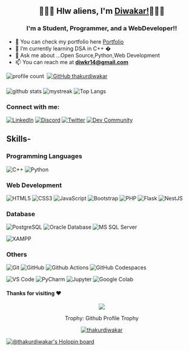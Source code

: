 <h2 align='center'> 🙋🏻‍♂️ Hlw aliens, I'm <a href="https://thakurdiwakar.github.io">Diwakar!</a>🧑🏻‍💻</h2>

<h3 align='center'> I'm a Student, Programmer, and a WebDeveloper!!</h3>


- 🔭  You can check my portfolio here [Portfolio](https://thakurdiwakar.github.io)
- 🌱 I’m currently learning DSA in C++ �
-  💬 Ask me about ...Open Source,Python,Web Development 
- 📫 You can reach me at **diwkr14@gmail.com**



![profile count](https://komarev.com/ghpvc/?username=thakurdiwakar&color=red)&nbsp;
[![GitHub thakurdiwakar](https://img.shields.io/github/followers/thakurdiwakar?label=follow&style=social)](https://github.com/thakurdiwakar)&nbsp;
### 


  
  
  
![ github stats](https://github-readme-stats.vercel.app/api?username=thakurdiwakar&show_icons=true&theme=tokyonight)
<img src="https://github-readme-streak-stats.herokuapp.com/?user=thakurdiwakar&theme=tokyonight" alt="mystreak"/>
![ Top Langs](https://github-readme-stats.vercel.app/api/top-langs/?username=thakurdiwakar&theme=tokyonight&layout=compact)



### Connect with me:



[![LinkedIn](https://img.shields.io/badge/linkedin-%230077B5.svg?&style=for-the-badge&logo=linkedin&logoColor=white)](https://www.linkedin.com/in/diwakar-singh-0204621b6/)
[![Discord](https://img.shields.io/badge/discord-%237289DA.svg?&style=for-the-badge&logo=discord&logoColor=white)](https://discord.com/users/1015675212265685096)
[![Twitter](https://img.shields.io/badge/twitter-%231DA1F2.svg?&style=for-the-badge&logo=twitter&logoColor=white)](https://twitter.com/ThakurDiwakar14)
[![Dev Community](https://img.shields.io/badge/Dev_Community-%230A0A0A.svg?&style=for-the-badge&logo=dev.to&logoColor=white)](https://dev.to/thakurdiwakar)



   

 




## Skills-

 ### Programming Languages

 ![C++](http://img.shields.io/badge/-C++-00599C?style=flat-square&logo=c%2B%2B&logoColor=ffffff)
 ![Python](http://img.shields.io/badge/-Python-3776AB?style=flat-square&logo=python&logoColor=ffffff)



 ### Web Development

 ![HTML5](http://img.shields.io/badge/-HTML5-E34F26?style=flat-square&logo=html5&logoColor=ffffff)
 ![CSS3](https://img.shields.io/badge/-CSS3-%231572B6?style=flat-square&logo=css3)
 ![JavaScript](http://img.shields.io/badge/-JavaScript-F7DF1E?style=flat-square&logo=javascript&logoColor=000000)
 ![Bootstrap](http://img.shields.io/badge/-Bootstrap-7952B3?style=flat-square&logo=bootstrap&logoColor=ffffff)
 ![PHP](http://img.shields.io/badge/-PHP-777BB4?style=flat-square&logo=php&logoColor=ffffff)
 ![Flask](http://img.shields.io/badge/-Flask-000000?style=flat-square&logo=flask&logoColor=white)
![NestJS](http://img.shields.io/badge/-NestJS-E0234E?style=flat-square&logo=nestjs&logoColor=white)


### Database

![PostgreSQL](https://img.shields.io/badge/-PostgreSQL-336791?style=flat-square&logo=postgresql)
![Oracle Database](http://img.shields.io/badge/-Oracle-DD0031?style=flat-square&logo=oracle)
![MS SQL Server](http://img.shields.io/badge/-MS%20SQL%20Server-CC2927?style=flat-square&logo=microsoft-sql-server&logoColor=ffffff)

![XAMPP](http://img.shields.io/badge/-XAMPP-FF8800?style=flat-square&logo=xampp&logoColor=white)


### Others

![Git](https://img.shields.io/badge/-Git-%23F05032?style=flat-square&logo=git&logoColor=%23ffffff)
![GitHub](https://img.shields.io/badge/-GitHub-181717?style=flat-square&logo=github)
![Github Actions](http://img.shields.io/badge/-Github%20Actions-2088FF?style=flat-square&logo=github-actions&logoColor=ffffff)
![GitHub Codespaces](http://img.shields.io/badge/-GitHub%20Codespaces-007ACC?style=flat-square&logo=github&logoColor=white)


![VS Code](http://img.shields.io/badge/-VS%20Code-007ACC?style=flat-square&logo=visual-studio-code&logoColor=ffffff)
![PyCharm](http://img.shields.io/badge/-PyCharm-000000?style=flat-square&logo=pycharm&logoColor=white)
![Jupyter](http://img.shields.io/badge/-Jupyter-F37626?style=flat-square&logo=jupyter&logoColor=white)
![Google Colab](http://img.shields.io/badge/-Google%20Colab-F9AB00?style=flat-square&logo=googlecolab&logoColor=white)















#### Thanks for visiting :heart:

<p align="center"> 
<img src="https://profile-counter.glitch.me/thakurdiwakar/count.svg">  

<div align="center">
  <p>Trophy: Github Profile Trophy</p>
</div>

<p align="center"> 
<a href="https://github.com/ryo-ma/github-profile-trophy"><img src="https://github-profile-trophy.vercel.app/?username=thakurdiwakar" alt="thakurdiwakar" /></a>
</p>
  
  
[![@thakurdiwakar's Holopin board](https://holopin.me/thakurdiwakar)](https://holopin.io/@thakurdiwakar)





